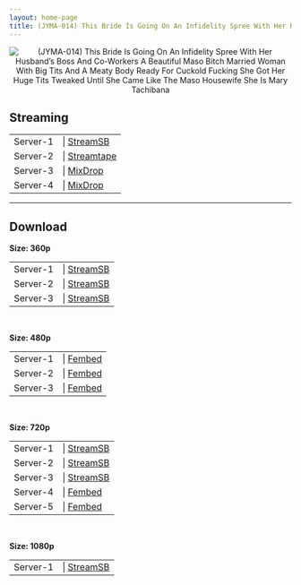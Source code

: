 ```yaml
---
layout: home-page
title: (JYMA-014) This Bride Is Going On An Infidelity Spree With Her Husband’s Boss And Co-Workers A Beautiful Maso Bitch Married Woman With Big Tits And A Meaty Body Ready For Cuckold Fucking She Got Her Huge Tits Tweaked Until She Came Like The Maso Housewife She Is Mary Tachibana
---
```

<center>
<img src="https://cdn.javsts.com/wp-content/uploads/2021/09/jyma014pl.jpg" alt="(JYMA-014) This Bride Is Going On An Infidelity Spree With Her Husband’s Boss And Co-Workers A Beautiful Maso Bitch Married Woman With Big Tits And A Meaty Body Ready For Cuckold Fucking She Got Her Huge Tits Tweaked Until She Came Like The Maso Housewife She Is Mary Tachibana">
</center>
<h2>Streaming</h2>
<table><tbody>
<tr>
<td>Server-1</td>
<td>| <a href="https://playersb.com/6b3ezaq73312.html" target="_blank">StreamSB</a></td>
</tr>
<tr>
<td>Server-2</td>
<td>| <a href="https://streamtape.com/v/jbed70B1ZLCJLY" target="_blank">Streamtape</a></td>
</tr>
<tr>
<td>Server-3</td>
<td>| <a href="https://mixdrop.co/f/mdrjxxrnsqe0v9" target="_blank">MixDrop</a></td>
</tr>
<tr>
<td>Server-4</td>
<td>| <a href="https://www.watchjavnow.xyz/f/5xwm6sdykry14y4" target="_blank">MixDrop</a></td>
</tr>
</tbody></table>

<hr />

<h2>Download</h2>
<b>Size: 360p</b>
<table><tbody>
<tr>
<td>Server-1</td>
<td>| <a target="_blank" href="https://playersb.com/6b3ezaq73312.html">StreamSB</a></td>
</tr>
<tr>
<td>Server-2</td>
<td>| <a href="https://streamsb.net/d/pi4jpfhoex6t.html" target="_blank">StreamSB</a></td>
</tr>
<tr>
<td>Server-3</td>
<td>| <a href="" target="_blank">StreamSB</a></td>
</tr>
</tbody></table>

<br />

<b>Size: 480p</b>
<table><tbody>
<tr>
<td>Server-1</td>
<td>| <a href="https://www.watchjavnow.xyz/f/5xwm6sdykry14y4" target="_blank">Fembed</a></td>
</tr>
<tr>
<td>Server-2</td>
<td>| <a href="https://dutrag.com/f/nxgwlu2m3yzxqmk" target="_blank">Fembed</a></td>
</tr>
<tr>
<td>Server-3</td>
<td>| <a href="" target="_blank">Fembed</a></td>
</tr>
</tbody></table>

<br />

<b>Size: 720p</b>
<table><tbody>
<tr>
<td>Server-1</td>
<td>| <a href="https://playersb.com/6b3ezaq73312.html" target="_blank">StreamSB</a></td>
</tr>
<tr>
<td>Server-2</td>
<td>| <a href="https://streamsb.net/d/pi4jpfhoex6t.html" target="_blank">StreamSB</a></td>
</tr>
<tr>
<td>Server-3</td>
<td>| <a href="" target="_blank">StreamSB</a></td>
</tr>
<tr>
<td>Server-4</td>
<td>| <a href="https://www.watchjavnow.xyz/f/5xwm6sdykry14y4" target="_blank">Fembed</a></td>
</tr>
<tr>
<td>Server-5</td>
<td>| <a href="https://dutrag.com/f/nxgwlu2m3yzxqmk" target="_blank">Fembed</a></td>
</tr>
</tbody></table>

<br />

<b>Size: 1080p</b>
<table><tbody>
<tr>
<td>Server-1</td>
<td>| <a href="https://streamsb.net/d/pi4jpfhoex6t.html" target="_blank">StreamSB</a></td>
</tr>
</tbody></table>
